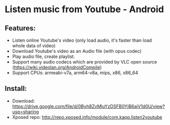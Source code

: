 # Listen music from Youtube - Android
## Features:

  - Listen online Youtube's video (only load audio, it's faster than load whole data of video)
  - Download Youtube's video as an Audio file (with opus codec)
  - Play audio file, create playlist.
  - Support many audio codecs which are provided by VLC open source (https://wiki.videolan.org/AndroidCompile)
  - Support CPUs: armeabi-v7a, arm64-v8a, mips, x86, x86_64

## Install:
  - Download: https://drive.google.com/file/d/0Byh8ZvMluYzDSFB0YjB6ajV1d0U/view?usp=sharing
  - Xposed repo: http://repo.xposed.info/module/com.kapp.listen2youtube
